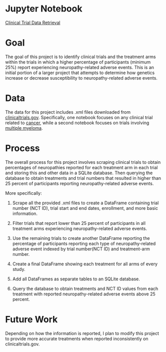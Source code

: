 # Jupyter Notebook
[Clinical Trial Data Retrieval](https://github.com/NBlixt/Portfolio/blob/master/Clinical%20Trial%20Data%20Retrieval/clinical_trial_data_retrieval.ipynb)

# Goal
The goal of this project is to identify clinical trials and the treatment arms within the trials in which a higher percentage of participants (minimum 25%) report experiencing neuropathy-related adverse events.  This is an initial portion of a larger project that attempts to determine how genetics increase or decrease susceptibility to neuropathy-related adverse events. 

# Data
The data for this project includes .xml files downloaded from [clinicaltrials.gov](https://clinicaltrials.gov/).  Specifically, one notebook focuses on any clinical trial related to [cancer](https://github.com/NBlixt/Portfolio/blob/master/Clinical%20Trial%20Data%20Retrieval/clinical_trial_data_retrieval.ipynb), while a second notebook focuses on trials involving [multiple myeloma](https://github.com/NBlixt/Portfolio/blob/master/Clinical%20Trial%20Data%20Retrieval/clinical_trial_data_retrieval_myeloma.ipynb).

# Process
The overall process for this project involves scraping clinical trials to obtain percentages of neuropathies reported for each treatment arm in each trial and storing this and other data in a SQLite database.  Then querying the database to obtain treatments and trial numbers that resulted in higher than 25 percent of participants reporting neuropathy-related adverse events.  

More specifically:
1) Scrape all the provided .xml files to create a DataFrame containing trial number (NCT ID), trial start and end dates, enrollment, and more basic information.
    
2) Filter trials that report lower than 25 percent of participants in all treatment arms experiencing neuropathy-related adverse events.
    
3) Use the remaining trials to create another DataFrame reporting the percentage of participants reporting each type of neuropathy-related adverse event indexed by trial number(NCT ID) and treatment-arm number.
    
4) Create a final DataFrame showing each treatment for all arms of every study.
    
5) Add all DataFrames as separate tables to an SQLite database.
    
6) Query the database to obtain treatments and NCT ID values from each treatment with reported neuropathy-related adverse events above 25 percent.


# Future Work
Depending on how the information is reported, I plan to modify this project to provide more accurate treatments when reported inconsistently on clinicaltrials.gov.
